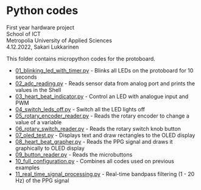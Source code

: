 # Python codes
First year hardware project<br>
School of ICT<br>
Metropolia University of Applied Sciences<br>
4.12.2022, Sakari Lukkarinen

This folder contains micropython codes for the protoboard.

- [01_blinking_led_with_timer.py](01_blinking_led_with_timer.py) - Blinks all LEDs on the protoboard for 10 seconds
- [02_adc_reading.py](02_adc_reading.py) - Reads sensor data from analog port and prints the values in the Shell
- [03_heart_beat_indicator.py](03_heart_beat_indicator.py) - Control an LED with analogue input and PWM
- [04_switch_leds_off.py](04_switch_leds_off.py) - Switch all the LED lights off
- [05_rotary_encoder_reader.py](05_rotary_encoder_reader.py) - Reads the rotary encoder to change a value of a variable
- [06_rotary_switch_reader.py](06_rotary_switch_reader.py) - Reads the rotary switch knob button
- [07_oled_test.py](07_oled_test.py) - Displays text and draw rectangles to the OLED display
- [08_heart_beat_grapher.py](08_heart_beat_grapher.py) - Reads the PPG signal and draws it graphically to OLED display
- [09_button_reader.py](09_button_reader.py) - Reads the microbuttons
- [10_full_configuration.py](10_full_configuration.py) - Combines all codes used on previous examples
- [11_real_time_signal_processing.py](11_real_time_signal_processing.py) - Real-time bandpass filtering (1 - 20 Hz) of the PPG signal
